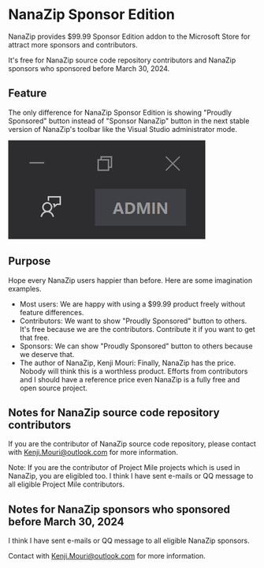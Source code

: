 ﻿# NanaZip Sponsor Edition

NanaZip provides $99.99 Sponsor Edition addon to the Microsoft Store for attract
more sponsors and contributors.

It's free for NanaZip source code repository contributors and NanaZip sponsors
who sponsored before March 30, 2024.

## Feature

The only difference for NanaZip Sponsor Edition is showing "Proudly Sponsored"
button instead of "Sponsor NanaZip" button in the next stable version of
NanaZip's toolbar like the Visual Studio administrator mode.

![VisualStudioAdministratorMode](VisualStudioAdministratorMode.png)

## Purpose

Hope every NanaZip users happier than before. Here are some imagination
examples.

- Most users: We are happy with using a $99.99 product freely without feature 
  differences.
- Contributors: We want to show "Proudly Sponsored" button to others. It's free
  because we are the contributors. Contribute it if you want to get that free.
- Sponsors: We can show "Proudly Sponsored" button to others because we deserve
  that.
- The author of NanaZip, Kenji Mouri: Finally, NanaZip has the price. Nobody 
  will think this is a worthless product. Efforts from contributors and I should
  have a reference price even NanaZip is a fully free and open source project.

## Notes for NanaZip source code repository contributors

If you are the contributor of NanaZip source code repository, please contact
with Kenji.Mouri@outlook.com for more information.

Note: If you are the contributor of Project Mile projects which is used in
NanaZip, you are eligibled too. I think I have sent e-mails or QQ message 
to all eligible Project Mile contributors.

## Notes for NanaZip sponsors who sponsored before March 30, 2024

I think I have sent e-mails or QQ message to all eligible NanaZip sponsors.

Contact with Kenji.Mouri@outlook.com for more information.
